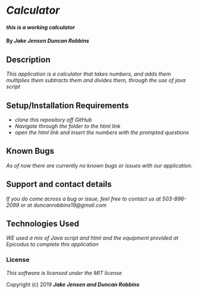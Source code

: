 # _Calculator_

#### _this is a working calculator_

#### By _**Jake Jensen Duncan Robbins**_

## Description

_This application is a calculator that takes numbers, and adds them multiplies them subtracts them and divides them, through the use of java script_

## Setup/Installation Requirements

* _clone this repository off GitHub_
* _Navigate through the folder to the html link_
* _open the html link and insert the numbers with the prompted questions_

## Known Bugs

_As of now there are currently no known bugs or issues with our application._

## Support and contact details

_If you do come across a bug or issue, feel free to contact us at 503-896-2099 or at duncanrobbins19@gmail.com_

## Technologies Used

_WE used a mix of Java script and html and the equipment provided at Epicodus to complete this application_

### License

*This software is licensed under the MIT license*

Copyright (c) 2019 **_Jake Jensen and Duncan Robbins_**

